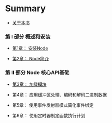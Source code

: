 # Summary

* [关于本书](README.md)

### 第 Ⅰ 部分 概述和安装

* [第1章： 安装Node](installation/README.md)

* [第2章： Node简介](intro.md)

### 第 Ⅱ 部分 Node 核心API基础

* [第3章： 加载模块](loadModule/README.md)

* 第4章： 应用缓冲区处理、编码和解码二进制数据

* 第5章： 使用事件发射器模式简化事件绑定

* 第6章： 使用定时器制定函数执行计划



